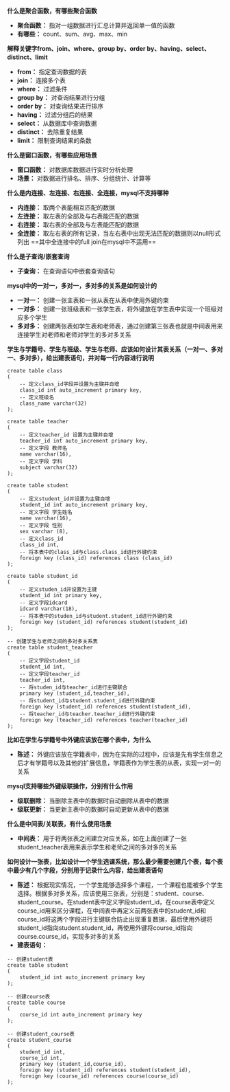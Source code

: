 **什么是聚合函数，有哪些聚合函数**
- **聚合函数：** 指对一组数据进行汇总计算并返回单一值的函数
- **有哪些：** count、sum、avg、max、min

**解释关键字from、join、where、group by、order by、having、select、distinct、limit**
- **from：** 指定查询数据的表
- **join：** 连接多个表
- **where：** 过滤条件
- **group by：** 对查询结果进行分组
- **order by：** 对查询结果进行排序
- **having：** 过滤分组后的结果
- **select：** 从数据库中查询数据
- **distinct：** 去除重复结果
- **limit：** 限制查询结果的条数

**什么是窗口函数，有哪些应用场景**
- **窗口函数：** 对数据库数据进行实时分析处理
- **场景：** 对数据进行排名、排序、分组统计、计算等

**什么是内连接、左连接、右连接、全连接，mysql不支持哪种**
- **内连接：** 取两个表能相互匹配的数据
- **左连接：** 取左表的全部及与右表能匹配的数据
- **右连接：** 取右表的全部及与左表能匹配的数据
- **全连接：** 取左右表的所有记录，当左右表中出现无法匹配的数据则以null形式列出
==其中全连接中的full join在mysql中不适用== 


**什么是子查询/嵌套查询**
- **子查询：** 在查询语句中嵌套查询语句

**mysql中的一对一，多对一，多对多的关系是如何设计的**
- **一对一：** 创建一张主表和一张从表在从表中使用外键约束
- **一对多：** 创建一张班级表和一张学生表，将外键放在学生表中实现一个班级对应多个学生
- **多对多：** 创建两张表如学生表和老师表，通过创建第三张表也就是中间表用来连接学生对老师和老师对学生的多对多关系

**学生与学籍号、学生与班级、学生与老师、应该如何设计其表关系（一对一、多对一、多对多），给出建表语句，并对每一行内容进行说明**
```
create table class 
(
    -- 定义class_id字段并设置为主键并自增
    class_id int auto_increment primary key,
    -- 定义班级名
    class_name varchar(32)
);

create table teacher
(
    -- 定义teacher_id 设置为主键并自增
    teacher_id int auto_increment primary key,
    -- 定义字段 教师名
    name varchar(16),
    -- 定义字段 学科
    subject varchar(32)
);

create table student
(
    -- 定义student_id并设置为主键自增
    student_id int auto_increment primary key,
    -- 定义字段 学生姓名
    name varchar(16),
    -- 定义字段 性别
    sex varchar (8),
    -- 定义class_id
    class_id int,
    -- 将本表中的class_id与class.class_id进行外键约束
    foreign key (class_id) references class (class_id)
);

create table student_id 
(
    -- 定义studen_id并设置为主键
    student_id int primary key,
    -- 定义字段idcard
    idcard varchar(18),
    -- 将本表中的studen_id与student.student_id进行外键约束
    foreign key (student_id) references student(student_id)
);

-- 创建学生与老师之间的多对多关系表
create table student_teacher
(
    -- 定义字段student_id
    student_id int,
    -- 定义字段teacher_id
    teacher_id int,
    -- 将studen_id与teacher_id进行主键联合
    primary key (student_id,teacher_id),
    -- 将student_id与student.student_id进行外键约束
    foreign key (student_id) references student(student_id),
    -- 将teacher_id与teacher.teacher_id进行外键约束
    foreign key (teacher_id) references teacher(teacher_id)
);

```

**比如在学生与学籍号中外键应该放在哪个表中，为什么**
- **陈述：** 外键应该放在学籍表中，因为在实际的过程中，应该是先有学生信息之后才有学籍号以及其他的扩展信息，学籍表作为学生表的从表，实现一对一的关系

**mysql支持哪些外键级联操作，分别有什么作用**
- **级联删除：** 当删除主表中的数据时自动删除从表中的数据
- **级联更新：** 当更新主表中的数据时自动更新从表中的数据

**什么是中间表/关联表，有什么使用场景**
- **中间表：** 用于将两张表之间建立对应关系，如在上面创建了一张student_teacher表用来表示学生和老师之间的多对多的关系

**如何设计一张表，比如设计一个学生选课系统，那么最少需要创建几个表，每个表中最少有几个字段，分别用于记录什么内容，给出建表语句**
- **陈述：** 根据现实情况，一个学生能够选择多个课程，一个课程也能被多个学生选择。根据多对多关系，应该使用三张表，分别是：student、course、student_course。在student表中定义字段student_id，在course表中定义course_id用来区分课程，在中间表中再定义前两张表中的student_id和course_id将这两个字段进行主键联合防止出现重复数据，最后使用外键将student_id指向student.student_id，再使用外键将course_id指向course.course_id，实现多对多的关系
- **建表语句：**
```
-- 创建student表
create table student
(
    student_id int auto_increment primary key
);

-- 创建course表
create table course
(
    course_id int auto_increment primary key
);

-- 创建student_course表
create student_course
(
    student_id int,
    course_id int,
    primary key (student_id,course_id),
    foreign key (student_id) references student(student_id),
    foreign key (course_id) references course(course_id)
);
```
